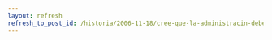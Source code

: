```yaml
---
layout: refresh
refresh_to_post_id: /historia/2006-11-18/cree-que-la-administracin-debera-usar-software-libre-en-vez-de-programas-comerciales
---
```

